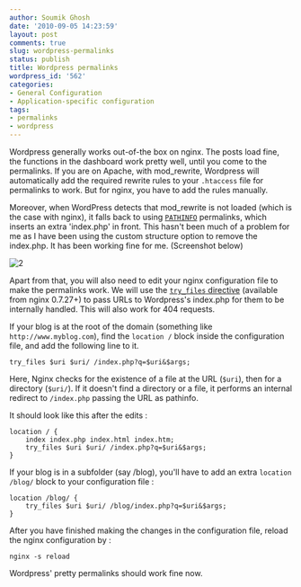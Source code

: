 ```yaml
---
author: Soumik Ghosh
date: '2010-09-05 14:23:59'
layout: post
comments: true
slug: wordpress-permalinks
status: publish
title: Wordpress permalinks
wordpress_id: '562'
categories:
- General Configuration
- Application-specific configuration
tags:
- permalinks
- wordpress
---
```


Wordpress generally works out-of-the box on nginx. The
posts load fine, the functions in the dashboard work pretty well, until you
come to the permalinks. If you are on Apache, with mod_rewrite, Wordpress will
automatically add the required rewrite rules to your `.htaccess` file for
permalinks to work. But for nginx, you have to add the rules manually.

Moreover, when WordPress detects that mod_rewrite is not loaded (which is the
case with nginx), it falls back to using [`PATHINFO`][1] permalinks, which
inserts an extra 'index.php' in front. This hasn't been much of a problem for
me as I have been using the custom structure option to remove the index.php.
It has been working fine for me. (Screenshot below)

![2]

Apart from that, you will also need to edit your nginx configuration file to
make the permalinks work. We will use the [`try_files` directive][3]
(available from nginx 0.7.27+) to pass URLs to Wordpress's index.php for them
to be internally handled. This will also work for 404 requests.

If your blog is at the root of the domain (something like `http://www.myblog.com`), find the `location /` block inside the configuration file, and add the following line to it.

	try_files $uri $uri/ /index.php?q=$uri&$args;

Here, Nginx checks for the existence of a file at the URL (`$uri`), then for a directory (`$uri/`). If it doesn't find a directory or a file, it performs an internal redirect to `/index.php` passing the URL as pathinfo.
  
It should look like this after the edits :

	location / {
		index index.php index.html index.htm;
		try_files $uri $uri/ /index.php?q=$uri&$args;
	}

If your blog is in a subfolder (say /blog), you'll have to add an extra `location /blog/` block to your configuration file :

	location /blog/ {
		try_files $uri $uri/ /blog/index.php?q=$uri&$args;
	}

After you have finished making the changes in the configuration file, reload
the nginx configuration by :

	nginx -s reload

Wordpress' pretty permalinks should work fine now.


   [1]: http://codex.wordpress.org/Using_Permalinks#PATHINFO:_.22Almost_Pretty.22
   [2]: http://nginxlibrary.com/images/post-images/2010/nginx_wordpress_permalinks.jpg (nginx wordpress permalinks)
   [3]: http://wiki.nginx.org/NginxHttpCoreModule#try_files

